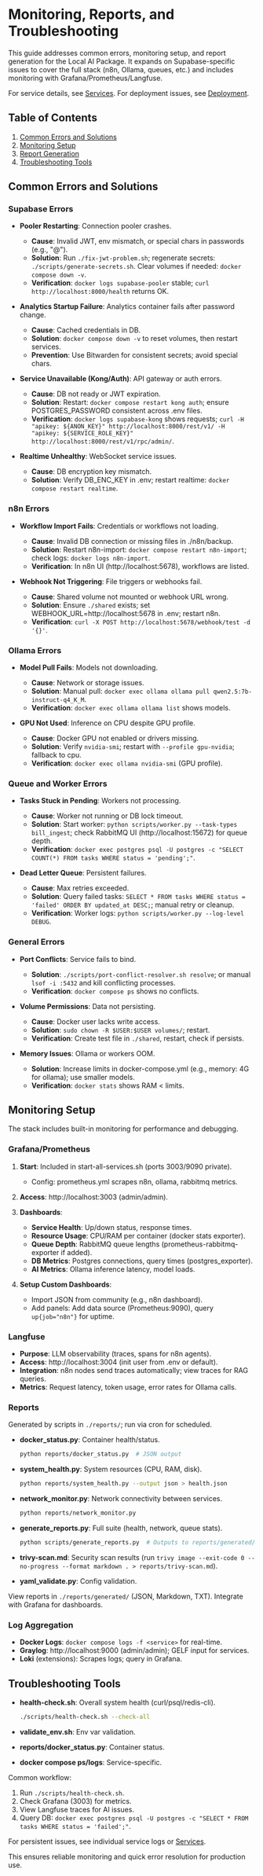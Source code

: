 # Monitoring, Reports, and Troubleshooting

This guide addresses common errors, monitoring setup, and report generation for the Local AI Package. It expands on Supabase-specific issues to cover the full stack (n8n, Ollama, queues, etc.) and includes monitoring with Grafana/Prometheus/Langfuse.

For service details, see [Services](services.md). For deployment issues, see [Deployment](deployment.md).

## Table of Contents

1. [Common Errors and Solutions](#common-errors-and-solutions)
2. [Monitoring Setup](#monitoring-setup)
3. [Report Generation](#report-generation)
4. [Troubleshooting Tools](#troubleshooting-tools)

## Common Errors and Solutions

### Supabase Errors

- **Pooler Restarting**: Connection pooler crashes.
  - **Cause**: Invalid JWT, env mismatch, or special chars in passwords (e.g., "@").
  - **Solution**: Run `./fix-jwt-problem.sh`; regenerate secrets: `./scripts/generate-secrets.sh`. Clear volumes if needed: `docker compose down -v`.
  - **Verification**: `docker logs supabase-pooler` stable; `curl http://localhost:8000/health` returns OK.

- **Analytics Startup Failure**: Analytics container fails after password change.
  - **Cause**: Cached credentials in DB.
  - **Solution**: `docker compose down -v` to reset volumes, then restart services.
  - **Prevention**: Use Bitwarden for consistent secrets; avoid special chars.

- **Service Unavailable (Kong/Auth)**: API gateway or auth errors.
  - **Cause**: DB not ready or JWT expiration.
  - **Solution**: Restart: `docker compose restart kong auth`; ensure POSTGRES_PASSWORD consistent across .env files.
  - **Verification**: `docker logs supabase-kong` shows requests; `curl -H "apikey: ${ANON_KEY}" http://localhost:8000/rest/v1/ -H "apikey: ${SERVICE_ROLE_KEY}" http://localhost:8000/rest/v1/rpc/admin/`.

- **Realtime Unhealthy**: WebSocket service issues.
  - **Cause**: DB encryption key mismatch.
  - **Solution**: Verify DB_ENC_KEY in .env; restart realtime: `docker compose restart realtime`.

### n8n Errors

- **Workflow Import Fails**: Credentials or workflows not loading.
  - **Cause**: Invalid DB connection or missing files in ./n8n/backup.
  - **Solution**: Restart n8n-import: `docker compose restart n8n-import`; check logs: `docker logs n8n-import`.
  - **Verification**: In n8n UI (http://localhost:5678), workflows are listed.

- **Webhook Not Triggering**: File triggers or webhooks fail.
  - **Cause**: Shared volume not mounted or webhook URL wrong.
  - **Solution**: Ensure `./shared` exists; set WEBHOOK_URL=http://localhost:5678 in .env; restart n8n.
  - **Verification**: `curl -X POST http://localhost:5678/webhook/test -d '{}'`.

### Ollama Errors

- **Model Pull Fails**: Models not downloading.
  - **Cause**: Network or storage issues.
  - **Solution**: Manual pull: `docker exec ollama ollama pull qwen2.5:7b-instruct-q4_K_M`.
  - **Verification**: `docker exec ollama ollama list` shows models.

- **GPU Not Used**: Inference on CPU despite GPU profile.
  - **Cause**: Docker GPU not enabled or drivers missing.
  - **Solution**: Verify `nvidia-smi`; restart with `--profile gpu-nvidia`; fallback to cpu.
  - **Verification**: `docker exec ollama nvidia-smi` (GPU profile).

### Queue and Worker Errors

- **Tasks Stuck in Pending**: Workers not processing.
  - **Cause**: Worker not running or DB lock timeout.
  - **Solution**: Start worker: `python scripts/worker.py --task-types bill_ingest`; check RabbitMQ UI (http://localhost:15672) for queue depth.
  - **Verification**: `docker exec postgres psql -U postgres -c "SELECT COUNT(*) FROM tasks WHERE status = 'pending';"`.

- **Dead Letter Queue**: Persistent failures.
  - **Cause**: Max retries exceeded.
  - **Solution**: Query failed tasks: `SELECT * FROM tasks WHERE status = 'failed' ORDER BY updated_at DESC;`; manual retry or cleanup.
  - **Verification**: Worker logs: `python scripts/worker.py --log-level DEBUG`.

### General Errors

- **Port Conflicts**: Service fails to bind.
  - **Solution**: `./scripts/port-conflict-resolver.sh resolve`; or manual `lsof -i :5432` and kill conflicting processes.
  - **Verification**: `docker compose ps` shows no conflicts.

- **Volume Permissions**: Data not persisting.
  - **Cause**: Docker user lacks write access.
  - **Solution**: `sudo chown -R $USER:$USER volumes/`; restart.
  - **Verification**: Create test file in `./shared`, restart, check if persists.

- **Memory Issues**: Ollama or workers OOM.
  - **Solution**: Increase limits in docker-compose.yml (e.g., memory: 4G for ollama); use smaller models.
  - **Verification**: `docker stats` shows RAM < limits.

## Monitoring Setup

The stack includes built-in monitoring for performance and debugging.

### Grafana/Prometheus

1. **Start**: Included in start-all-services.sh (ports 3003/9090 private).
   - Config: prometheus.yml scrapes n8n, ollama, rabbitmq metrics.

2. **Access**: http://localhost:3003 (admin/admin).
3. **Dashboards**:
   - **Service Health**: Up/down status, response times.
   - **Resource Usage**: CPU/RAM per container (docker stats exporter).
   - **Queue Depth**: RabbitMQ queue lengths (prometheus-rabbitmq-exporter if added).
   - **DB Metrics**: Postgres connections, query times (postgres_exporter).
   - **AI Metrics**: Ollama inference latency, model loads.

4. **Setup Custom Dashboards**:
   - Import JSON from community (e.g., n8n dashboard).
   - Add panels: Add data source (Prometheus:9090), query `up{job="n8n"}` for uptime.

### Langfuse

- **Purpose**: LLM observability (traces, spans for n8n agents).
- **Access**: http://localhost:3004 (init user from .env or default).
- **Integration**: n8n nodes send traces automatically; view traces for RAG queries.
- **Metrics**: Request latency, token usage, error rates for Ollama calls.

### Reports

Generated by scripts in `./reports/`; run via cron for scheduled.

- **docker_status.py**: Container health/status.
  ```bash
  python reports/docker_status.py  # JSON output
  ```

- **system_health.py**: System resources (CPU, RAM, disk).
  ```bash
  python reports/system_health.py --output json > health.json
  ```

- **network_monitor.py**: Network connectivity between services.
  ```bash
  python reports/network_monitor.py
  ```

- **generate_reports.py**: Full suite (health, network, queue stats).
  ```bash
  python scripts/generate_reports.py  # Outputs to reports/generated/
  ```

- **trivy-scan.md**: Security scan results (run `trivy image --exit-code 0 --no-progress --format markdown . > reports/trivy-scan.md`).
- **yaml_validate.py**: Config validation.

View reports in `./reports/generated/` (JSON, Markdown, TXT). Integrate with Grafana for dashboards.

### Log Aggregation

- **Docker Logs**: `docker compose logs -f <service>` for real-time.
- **Graylog**: http://localhost:9000 (admin/admin); GELF input for services.
- **Loki** (extensions): Scrapes logs; query in Grafana.

## Troubleshooting Tools

- **health-check.sh**: Overall system health (curl/psql/redis-cli).
  ```bash
  ./scripts/health-check.sh --check-all
  ```

- **validate_env.sh**: Env var validation.
- **reports/docker_status.py**: Container status.
- **docker compose ps/logs**: Service-specific.

Common workflow:
1. Run `./scripts/health-check.sh`.
2. Check Grafana (3003) for metrics.
3. View Langfuse traces for AI issues.
4. Query DB: `docker exec postgres psql -U postgres -c "SELECT * FROM tasks WHERE status = 'failed';"`.

For persistent issues, see individual service logs or [Services](services.md).

This ensures reliable monitoring and quick error resolution for production use.